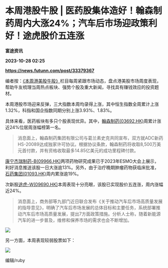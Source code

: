 # 本周港股牛股 | 医药股集体造好！翰森制药周内大涨24%；汽车后市场迎政策利好！途虎股价五连涨
**富途资讯**

**2023-10-28 02:25**

**https://news.futunn.com/post/33379367**

编者按：[《本周港美股牛股》](https://news.futunn.com/news-topics/575)栏目每周紧跟市场动态，盘点港美股市场周度表现，帮助牛友梳理当周热点板块、强势个股及重大新闻，寻找具有赚钱效应的投资题材。

本周港股市场迎来反弹，三大指数本周均录得上涨，其中恒生指数全周累计上涨1.32%，科指和国企指数同期分别上涨3.93%、1.83%。

具体来看，医药板块有多只个股表现优异。其中，[翰森制药(03692.HK)](https://www.futunn.com/quote/stock?m=hk&code=03692)周累计涨近24%位居周涨幅榜第一名。

> 消息面上，翰森制药集团有限公司与葛兰素史克共同宣布，双方就ADC新药HS-20089达成独家许可协议。根据协议条款，翰森制药将收取8,500万美元首付款，并有资格收取最多14.85亿美元的成功里程碑付款。

[康宁杰瑞制药-B(09966.HK)](https://www.futunn.com/quote/stock?m=hk&code=09966)两项药物研究成果已于2023年ESMO大会上展示，利好消息推送该股一日大涨逾13%。另外，由于治疗晚期肿瘤药物获临床批准，[石药集团(01093.HK)](https://www.futunn.com/quote/stock?m=hk&code=01093)周内累涨逾19%。

次新股[途虎-W(09690.HK)](https://www.futunn.com/quote/stock?m=hk&code=09690)本周表现十分亮眼，该股已实现股价五连涨，周内涨幅近24%。

> 消息面上，商务部等九部门近日联合发布《关于推动汽车后市场高质量发展的指导意见》，明确了汽车后市场发展的总体目标和主要任务，系统部署推动汽车后市场高质量发展，提出7方面政策措施。分析人士称，随着新能源汽车的进一步普及，维修和保养市场的需求也会不断增加。

![](https://newsfile.futunn.com/public/NN-PersistNewsContentImage/7781/20231027/NNHKWeeklyPriceUpDownStockAutoNews_nn_20231027163000_1698395400_up_tc)

另一方面，本周表现较弱股票如下：

![](https://newsfile.futunn.com/public/NN-PersistNewsContentImage/7781/20231027/NNHKWeeklyPriceUpDownStockAutoNews_nn_20231027163000_1698395400_down_tc)

编辑/ruby